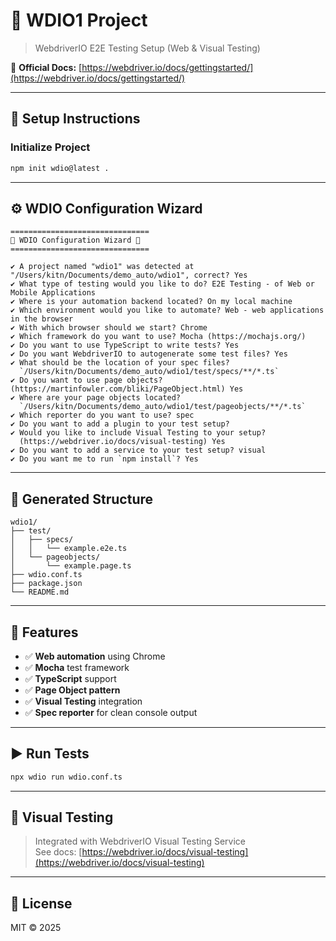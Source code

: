 # 🧪 WDIO1 Project

> WebdriverIO E2E Testing Setup (Web & Visual Testing)

📘 **Official Docs:** [https://webdriver.io/docs/gettingstarted/](https://webdriver.io/docs/gettingstarted/)

---

## 🚀 Setup Instructions

### Initialize Project
```bash
npm init wdio@latest .
```

---

## ⚙️ WDIO Configuration Wizard

```text
===============================
🤖 WDIO Configuration Wizard 🧙
===============================

✔ A project named "wdio1" was detected at "/Users/kitn/Documents/demo_auto/wdio1", correct? Yes  
✔ What type of testing would you like to do? E2E Testing - of Web or Mobile Applications  
✔ Where is your automation backend located? On my local machine  
✔ Which environment would you like to automate? Web - web applications in the browser  
✔ With which browser should we start? Chrome  
✔ Which framework do you want to use? Mocha (https://mochajs.org/)  
✔ Do you want to use TypeScript to write tests? Yes  
✔ Do you want WebdriverIO to autogenerate some test files? Yes  
✔ What should be the location of your spec files?  
  `/Users/kitn/Documents/demo_auto/wdio1/test/specs/**/*.ts`  
✔ Do you want to use page objects? (https://martinfowler.com/bliki/PageObject.html) Yes  
✔ Where are your page objects located?  
  `/Users/kitn/Documents/demo_auto/wdio1/test/pageobjects/**/*.ts`  
✔ Which reporter do you want to use? spec  
✔ Do you want to add a plugin to your test setup?  
✔ Would you like to include Visual Testing to your setup?  
  (https://webdriver.io/docs/visual-testing) Yes  
✔ Do you want to add a service to your test setup? visual  
✔ Do you want me to run `npm install`? Yes  
```

---

## 🧩 Generated Structure

```
wdio1/
├── test/
│   ├── specs/
│   │   └── example.e2e.ts
│   └── pageobjects/
│       └── example.page.ts
├── wdio.conf.ts
├── package.json
└── README.md
```

---

## 🧰 Features

- ✅ **Web automation** using Chrome  
- ✅ **Mocha** test framework  
- ✅ **TypeScript** support  
- ✅ **Page Object pattern**  
- ✅ **Visual Testing** integration  
- ✅ **Spec reporter** for clean console output  

---

## ▶️ Run Tests

```bash
npx wdio run wdio.conf.ts
```

---

## 📸 Visual Testing

> Integrated with WebdriverIO Visual Testing Service  
See docs: [https://webdriver.io/docs/visual-testing](https://webdriver.io/docs/visual-testing)

---

## 📄 License
MIT © 2025
